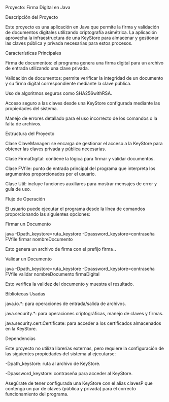 Proyecto: Firma Digital en Java

Descripción del Proyecto

Este proyecto es una aplicación en Java que permite la firma y validación de documentos digitales utilizando criptografía asimétrica. La aplicación aprovecha la infraestructura de una KeyStore para almacenar y gestionar las claves pública y privada necesarias para estos procesos.

Características Principales

Firma de documentos: el programa genera una firma digital para un archivo de entrada utilizando una clave privada.

Validación de documentos: permite verificar la integridad de un documento y su firma digital correspondiente mediante la clave pública.

Uso de algoritmos seguros como SHA256withRSA.

Acceso seguro a las claves desde una KeyStore configurada mediante las propiedades del sistema.

Manejo de errores detallado para el uso incorrecto de los comandos o la falta de archivos.

Estructura del Proyecto

Clase ClaveManager: se encarga de gestionar el acceso a la KeyStore para obtener las claves privada y pública necesarias.

Clase FirmaDigital: contiene la lógica para firmar y validar documentos.

Clase FVfile: punto de entrada principal del programa que interpreta los argumentos proporcionados por el usuario.

Clase Util: incluye funciones auxiliares para mostrar mensajes de error y guía de uso.

Flujo de Operación

El usuario puede ejecutar el programa desde la línea de comandos proporcionando las siguientes opciones:

Firmar un Documento

java -Dpath_keystore=ruta_keystore -Dpassword_keystore=contraseña FVfile firmar nombreDocumento

Esto genera un archivo de firma con el prefijo firma_.

Validar un Documento

java -Dpath_keystore=ruta_keystore -Dpassword_keystore=contraseña FVfile validar nombreDocumento firmaDigital

Esto verifica la validez del documento y muestra el resultado.

Bibliotecas Usadas

java.io.*: para operaciones de entrada/salida de archivos.

java.security.*: para operaciones criptográficas, manejo de claves y firmas.

java.security.cert.Certificate: para acceder a los certificados almacenados en la KeyStore.

Dependencias

Este proyecto no utiliza librerías externas, pero requiere la configuración de las siguientes propiedades del sistema al ejecutarse:

-Dpath_keystore: ruta al archivo de KeyStore.

-Dpassword_keystore: contraseña para acceder al KeyStore.

Asegúrate de tener configurada una KeyStore con el alias clavesP que contenga un par de claves (pública y privada) para el correcto funcionamiento del programa.
